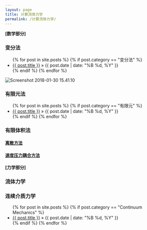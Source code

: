 ```yaml
---
layout: page
title: 计算流体力学
permalink: /计算流体力学/
---
```


**[数学部分]**

### 变分法

<ul class="posts">
	{% for post in site.posts %}
		{% if post.category == "变分法" %}
		<li>
			<a href="{{ post.url }}">{{ post.title }}</a>
			<span> &raquo; {{ post.date | date: "%B %d, %Y" }}</span>
		</li>
		{% endif %}
	{% endfor %}
</ul>

![Screenshot 2018-01-30 15.41.10](https://i.imgur.com/vNsi09w.png)

### 有限元法
<ul class="posts">
	{% for post in site.posts %}
		{% if post.category == "有限元" %}
		<li>
			<a href="{{ post.url }}">{{ post.title }}</a>
			<span> &raquo; {{ post.date | date: "%B %d, %Y" }}</span>
		</li>
		{% endif %}
	{% endfor %}
</ul>

### 有限体积法

#### [离散方法]()

#### [速度压力耦合方法]()


**[力学部分]**

### 流体力学

### 连续介质力学

<ul class="posts">
	{% for post in site.posts %}
		{% if post.category == "Continuum Mechanics" %}
		<li>
			<a href="{{ post.url }}">{{ post.title }}</a>
			<span> &raquo; {{ post.date | date: "%B %d, %Y" }}</span>
		</li>
		{% endif %}
	{% endfor %}
</ul>



